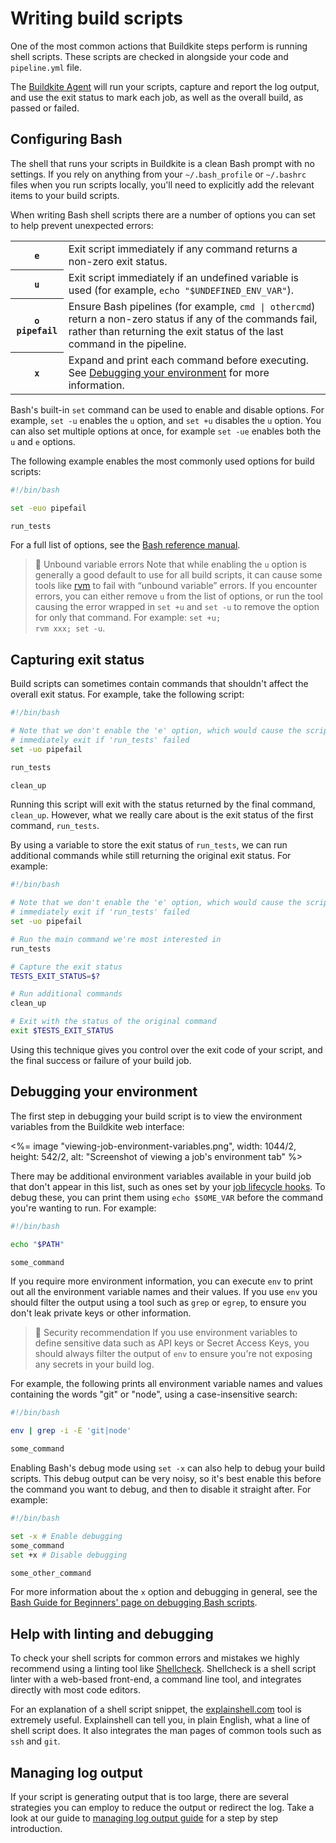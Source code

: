 # Writing build scripts

One of the most common actions that Buildkite steps perform is running shell scripts. These scripts are checked in alongside your code and `pipeline.yml` file.

The [Buildkite Agent](/docs/agent/v3) will run your scripts, capture and report the log output, and use the exit status to mark each job, as well as the overall build, as passed or failed.

## Configuring Bash

The shell that runs your scripts in Buildkite is a clean Bash prompt with no settings. If you rely on anything from your `~/.bash_profile` or `~/.bashrc` files when you run scripts locally, you'll need to explicitly add the relevant items to your build scripts.

When writing Bash shell scripts there are a number of options you can set to help prevent unexpected errors:

<table>
  <tbody>
  <tr>
    <th><code>e</code></th>
    <td>Exit script immediately if any command returns a non-zero exit status.</td>
  </tr>
  <tr>
    <th><code>u</code></th>
    <td>Exit script immediately if an undefined variable is used (for example, <code>echo "$UNDEFINED_ENV_VAR"</code>).</td>
  </tr>
  <tr>
    <th><code>o pipefail</code></th>
    <td>Ensure Bash pipelines (for example, <code>cmd | othercmd</code>) return a non-zero status if any of the commands fail, rather than returning the exit status of the last command in the pipeline.</td>
  </tr>
  <tr>
    <th><code>x</code></th>
    <td>Expand and print each command before executing. See <a href="/docs/builds/writing-build-scripts#debugging-your-environment">Debugging your environment</a> for more information. </td>
  </tr>
  </tbody>
</table>

Bash's built-in `set` command can be used to enable and disable options. For example, `set -u` enables the `u` option, and `set +u` disables the `u` option. You can also set multiple options at once, for example `set -ue` enables both the `u` and `e` options.

The following example enables the most commonly used options for build scripts:

```bash
#!/bin/bash

set -euo pipefail

run_tests
```

For a full list of options, see the [Bash reference manual](https://www.gnu.org/software/bash/manual/html_node/The-Set-Builtin.html).

> 🚧 Unbound variable errors
> Note that while enabling the <code>u</code> option is generally a good default to use for all build scripts, it can cause some tools like <a href="https://rvm.io">rvm</a> to fail with “unbound variable” errors. If you encounter errors, you can either remove <code>u</code> from the list of options, or run the tool causing the error wrapped in <code>set +u</code> and <code>set -u</code> to remove the option for only that command. For example: <code>set +u; rvm xxx; set -u</code>.

## Capturing exit status

Build scripts can sometimes contain commands that shouldn't affect the overall exit status. For example, take the following script:

```bash
#!/bin/bash

# Note that we don't enable the 'e' option, which would cause the script to
# immediately exit if 'run_tests' failed
set -uo pipefail

run_tests

clean_up
```

Running this script will exit with the status returned by the final command, `clean_up`. However, what we really care about is the exit status of the first command, `run_tests`.

By using a variable to store the exit status of `run_tests`, we can run additional commands while still returning the original exit status. For example:

```bash
#!/bin/bash

# Note that we don't enable the 'e' option, which would cause the script to
# immediately exit if 'run_tests' failed
set -uo pipefail

# Run the main command we're most interested in
run_tests

# Capture the exit status
TESTS_EXIT_STATUS=$?

# Run additional commands
clean_up

# Exit with the status of the original command
exit $TESTS_EXIT_STATUS
```

Using this technique gives you control over the exit code of your script, and the final success or failure of your build job.

## Debugging your environment

The first step in debugging your build script is to view the environment variables from the Buildkite web interface:

<%= image "viewing-job-environment-variables.png", width: 1044/2, height: 542/2, alt: "Screenshot of viewing a job's environment tab" %>

There may be additional environment variables available in your build job that
don't appear in this list, such as ones set by your
[job lifecycle hooks](/docs/agent/v3/hooks#job-lifecycle-hooks).
To debug these, you can print them using `echo $SOME_VAR` before the command
you're wanting to run. For example:

```bash
#!/bin/bash

echo "$PATH"

some_command
```

If you require more environment information, you can execute `env` to print out all the environment variable names and their values. If you use `env` you should filter the output using a tool such as `grep` or `egrep`, to ensure you don't leak private keys or other information.

> 🚧 Security recommendation
> If you use environment variables to define sensitive data such as API keys or Secret Access Keys, you should always filter the output of <code>env</code> to ensure you're not exposing any secrets in your build log.

For example, the following prints all environment variable names and values containing the words "git" or "node", using a case-insensitive search:

```bash
#!/bin/bash

env | grep -i -E 'git|node'

some_command
```

Enabling Bash's debug mode using `set -x` can also help to debug your build scripts. This debug output can be very noisy, so it's best enable this before the command you want to debug, and then to disable it straight after. For example:

```bash
#!/bin/bash

set -x # Enable debugging
some_command
set +x # Disable debugging

some_other_command
```

For more information about the `x` option and debugging in general, see the [Bash Guide for Beginners' page on debugging Bash scripts](http://tldp.org/LDP/Bash-Beginners-Guide/html/sect_02_03.html).

## Help with linting and debugging

To check your shell scripts for common errors and mistakes we highly recommend using a linting tool like [Shellcheck](https://www.shellcheck.net). Shellcheck is a shell script linter with a web-based front-end, a command line tool, and integrates directly with most code editors.

<!--alex ignore gals-man -->

For an explanation of a shell script snippet, the [explainshell.com](http://explainshell.com) tool is extremely useful. Explainshell can tell you, in plain English, what a line of shell script does. It also integrates the man pages of common tools such as `ssh` and `git`.

## Managing log output

If your script is generating output that is too large, there are several strategies you can employ to reduce the output or redirect the log. Take a look at our guide to [managing log output guide](/docs/builds/managing-log-output) for a step by step introduction.
